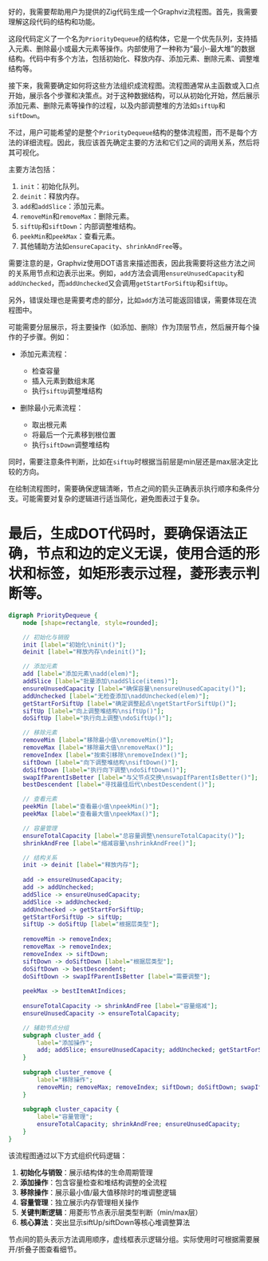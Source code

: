 好的，我需要帮助用户为提供的Zig代码生成一个Graphviz流程图。首先，我需要理解这段代码的结构和功能。

这段代码定义了一个名为`PriorityDequeue`的结构体，它是一个优先队列，支持插入元素、删除最小或最大元素等操作。内部使用了一种称为“最小-最大堆”的数据结构。代码中有多个方法，包括初始化、释放内存、添加元素、删除元素、调整堆结构等。

接下来，我需要确定如何将这些方法组织成流程图。流程图通常从主函数或入口点开始，展示各个步骤和决策点。对于这种数据结构，可以从初始化开始，然后展示添加元素、删除元素等操作的过程，以及内部调整堆的方法如`siftUp`和`siftDown`。

不过，用户可能希望的是整个`PriorityDequeue`结构的整体流程图，而不是每个方法的详细流程。因此，我应该首先确定主要的方法和它们之间的调用关系，然后将其可视化。

主要方法包括：
1. `init`：初始化队列。
2. `deinit`：释放内存。
3. `add`和`addSlice`：添加元素。
4. `removeMin`和`removeMax`：删除元素。
5. `siftUp`和`siftDown`：内部调整堆结构。
6. `peekMin`和`peekMax`：查看元素。
7. 其他辅助方法如`ensureCapacity`、`shrinkAndFree`等。

需要注意的是，Graphviz使用DOT语言来描述图表，因此我需要将这些方法之间的关系用节点和边表示出来。例如，`add`方法会调用`ensureUnusedCapacity`和`addUnchecked`，而`addUnchecked`又会调用`getStartForSiftUp`和`siftUp`。

另外，错误处理也是需要考虑的部分，比如`add`方法可能返回错误，需要体现在流程图中。

可能需要分层展示，将主要操作（如添加、删除）作为顶层节点，然后展开每个操作的子步骤。例如：

- 添加元素流程：
  - 检查容量
  - 插入元素到数组末尾
  - 执行`siftUp`调整堆结构

- 删除最小元素流程：
  - 取出根元素
  - 将最后一个元素移到根位置
  - 执行`siftDown`调整堆结构

同时，需要注意条件判断，比如在`siftUp`时根据当前层是min层还是max层决定比较的方向。

在绘制流程图时，需要确保逻辑清晰，节点之间的箭头正确表示执行顺序和条件分支。可能需要对复杂的逻辑进行适当简化，避免图表过于复杂。

最后，生成DOT代码时，要确保语法正确，节点和边的定义无误，使用合适的形状和标签，如矩形表示过程，菱形表示判断等。
================================================
```dot
digraph PriorityDequeue {
    node [shape=rectangle, style=rounded];

    // 初始化与销毁
    init [label="初始化\ninit()"];
    deinit [label="释放内存\ndeinit()"];

    // 添加元素
    add [label="添加元素\nadd(elem)"];
    addSlice [label="批量添加\naddSlice(items)"];
    ensureUnusedCapacity [label="确保容量\nensureUnusedCapacity()"];
    addUnchecked [label="无检查添加\naddUnchecked(elem)"];
    getStartForSiftUp [label="确定调整起点\ngetStartForSiftUp()"];
    siftUp [label="向上调整堆结构\nsiftUp()"];
    doSiftUp [label="执行向上调整\ndoSiftUp()"];

    // 移除元素
    removeMin [label="移除最小值\nremoveMin()"];
    removeMax [label="移除最大值\nremoveMax()"];
    removeIndex [label="按索引移除\nremoveIndex()"];
    siftDown [label="向下调整堆结构\nsiftDown()"];
    doSiftDown [label="执行向下调整\ndoSiftDown()"];
    swapIfParentIsBetter [label="与父节点交换\nswapIfParentIsBetter()"];
    bestDescendent [label="寻找最佳后代\nbestDescendent()"];

    // 查看元素
    peekMin [label="查看最小值\npeekMin()"];
    peekMax [label="查看最大值\npeekMax()"];

    // 容量管理
    ensureTotalCapacity [label="总容量调整\nensureTotalCapacity()"];
    shrinkAndFree [label="缩减容量\nshrinkAndFree()"];

    // 结构关系
    init -> deinit [label="释放内存"];
    
    add -> ensureUnusedCapacity;
    add -> addUnchecked;
    addSlice -> ensureUnusedCapacity;
    addSlice -> addUnchecked;
    addUnchecked -> getStartForSiftUp;
    getStartForSiftUp -> siftUp;
    siftUp -> doSiftUp [label="根据层类型"];
    
    removeMin -> removeIndex;
    removeMax -> removeIndex;
    removeIndex -> siftDown;
    siftDown -> doSiftDown [label="根据层类型"];
    doSiftDown -> bestDescendent;
    doSiftDown -> swapIfParentIsBetter [label="需要调整"];
    
    peekMax -> bestItemAtIndices;
    
    ensureTotalCapacity -> shrinkAndFree [label="容量缩减"];
    ensureUnusedCapacity -> ensureTotalCapacity;

    // 辅助节点分组
    subgraph cluster_add {
        label="添加操作";
        add; addSlice; ensureUnusedCapacity; addUnchecked; getStartForSiftUp; siftUp; doSiftUp;
    }
    
    subgraph cluster_remove {
        label="移除操作";
        removeMin; removeMax; removeIndex; siftDown; doSiftDown; swapIfParentIsBetter; bestDescendent;
    }
    
    subgraph cluster_capacity {
        label="容量管理";
        ensureTotalCapacity; shrinkAndFree; ensureUnusedCapacity;
    }
}
``` 

该流程图通过以下方式组织代码逻辑：

1. **初始化与销毁**：展示结构体的生命周期管理
2. **添加操作**：包含容量检查和堆结构调整的全流程
3. **移除操作**：展示最小值/最大值移除时的堆调整逻辑
4. **容量管理**：独立展示内存管理相关操作
5. **关键判断逻辑**：用菱形节点表示层类型判断（min/max层）
6. **核心算法**：突出显示siftUp/siftDown等核心堆调整算法

节点间的箭头表示方法调用顺序，虚线框表示逻辑分组。实际使用时可根据需要展开/折叠子图查看细节。